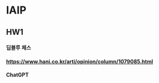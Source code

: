 IAIP
=============
HW1
-------------

#### 딥블루 체스
#### https://www.hani.co.kr/arti/opinion/column/1079085.html

#### ChatGPT
